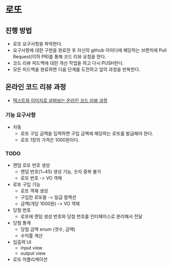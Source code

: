 # 로또
## 진행 방법
* 로또 요구사항을 파악한다.
* 요구사항에 대한 구현을 완료한 후 자신의 github 아이디에 해당하는 브랜치에 Pull Request(이하 PR)를 통해 코드 리뷰 요청을 한다.
* 코드 리뷰 피드백에 대한 개선 작업을 하고 다시 PUSH한다.
* 모든 피드백을 완료하면 다음 단계를 도전하고 앞의 과정을 반복한다.

## 온라인 코드 리뷰 과정
* [텍스트와 이미지로 살펴보는 온라인 코드 리뷰 과정](https://github.com/next-step/nextstep-docs/tree/master/codereview)

### 기능 요구사항
* 자동
  - 로또 구입 금액을 입력하면 구입 금액에 해당하는 로또를 발급해야 한다.
  - 로또 1장의 가격은 1000원이다.

### TODO
* 랜덤 로또 번호 생성
  - 랜덤 번호(1~45) 생성 기능, 숫자 중복 불가
  - 로또 번호 -> VO 객체
* 로또 구입 기능
  - 로또 객체 생성
  - 구입한 로또들 -> 일급 컬렉션
  - 금액(개당 1000원) -> VO 객체
* 당첨 번호
  - 로또에 랜덤 생성 번호와 당첨 번호를 인터페이스로 분리해서 전달
* 당첨 통계
  - 당첨 금액 enum (갯수, 금액)
  - 수익률 계산
* 입출력 UI
  - input view
  - output view
* 로또 어플리케이션
